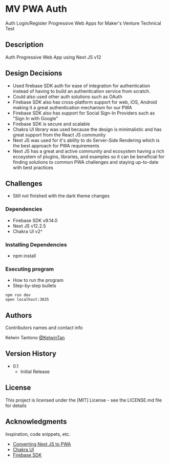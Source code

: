 # MV PWA Auth

Auth Login/Register Progressive Web Apps for Maker's Venture Technical Test

## Description

Auth Progressive Web App using Next JS v12

## Design Decisions
- Used firebase SDK auth for ease of integration for authentication instead of having to build an authentication service from scratch.
- Could also used other auth solutions such as OAuth
- Firebase SDK also has cross-platform support for web, iOS, Android making it a great authentication mechanism for our PWA
- Firebase SDK also has support for Social Sign-In Providers such as "Sign In with Google"
- Firebase SDK is secure and scalable
- Chakra UI library was used because the design is minimalistic and has great support from the React JS community
- Next JS was used for it's ability to do Server-Side Rendering which is the best approach for PWA requirements
- Next JS has a great and active community and ecosystem having a rich ecosystem of plugins, libraries, and examples so it can be beneficial for finding solutions to common PWA challenges and staying up-to-date with best practices

## Challenges 
- Still not finished with the dark theme changes

### Dependencies

- Firebase SDK v9.14.0
- Next JS v12.2.5
- Chakra UI v2^

### Installing Dependencies

* npm install

### Executing program

* How to run the program
* Step-by-step bullets
```
npm run dev
open localhost:3035
```

## Authors

Contributors names and contact info

Kelwin Tantono
[@KelwinTan](https://github.com/KelwinTan)

## Version History

* 0.1
    * Initial Release

## License

This project is licensed under the [MIT] License - see the LICENSE.md file for details

## Acknowledgments

Inspiration, code snippets, etc.
* [Converting Next JS to PWA](https://dev.to/j471n/convert-nextjs-app-to-pwa-3fd)
* [Chakra UI](https://chakra-ui.com/)
* [Firebase SDK](https://firebase.google.com/docs/auth)
